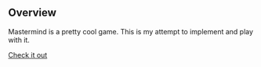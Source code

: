 Overview
--------
Mastermind is a pretty cool game. This is my attempt to implement and play with
it.

[Check it out](http://en.wikipedia.org/wiki/Mastermind_%28board_game%29)
